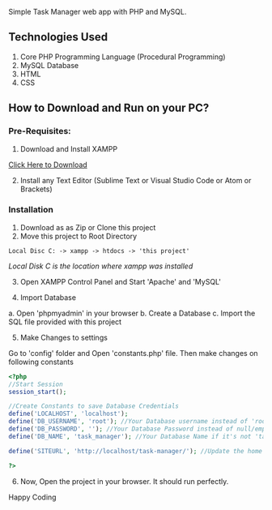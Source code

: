 
Simple Task Manager web app with PHP and MySQL.
## Technologies Used
1. Core PHP Programming Language (Procedural Programming)
2. MySQL Database
3. HTML
4. CSS

## How to Download and Run on your PC?

### Pre-Requisites:

1. Download and Install XAMPP

[Click Here to Download](https://www.apachefriends.org/index.html)

2. Install any Text Editor (Sublime Text or Visual Studio Code or Atom or Brackets)

### Installation

1. Download as as Zip or Clone this project
2. Move this project to Root Directory
```
Local Disc C: -> xampp -> htdocs -> 'this project'
```
*Local Disk C is the location where xampp was installed*

3. Open XAMPP Control Panel and Start 'Apache' and 'MySQL'

4. Import Database

a. Open 'phpmyadmin' in your browser
b. Create a Database
c. Import the SQL file provided with this project

5. Make Changes to settings

Go to 'config' folder and Open 'constants.php' file. Then make changes on following constants
```php
<?php 
//Start Session
session_start();

//Create Constants to save Database Credentials
define('LOCALHOST', 'localhost');
define('DB_USERNAME', 'root'); //Your Database username instead of 'root'
define('DB_PASSWORD', ''); //Your Database Password instead of null/empty
define('DB_NAME', 'task_manager'); //Your Database Name if it's not 'task_manager'

define('SITEURL', 'http://localhost/task-manager/'); //Update the home URL of the project if you have changed port number or it's live on server

?>
```

6. Now, Open the project in your browser. It should run perfectly.

Happy Coding
